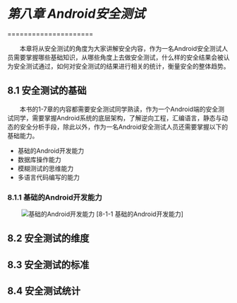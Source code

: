 # ***第八章 Android安全测试*** 
=====================

&emsp;&emsp;本章将从安全测试的角度为大家讲解安全内容，作为一名Android安全测试人员需要掌握哪些基础知识，从哪些角度上去做安全测试，什么样的安全结果会被认为安全测试通过，如何对安全测试的结果进行相关的统计，衡量安全的整体趋势。

## **8.1 安全测试的基础**

&emsp;&emsp;本书的1-7章的内容都需要安全测试同学熟读，作为一个Android端的安全测试同学，需要掌握Android系统的底层架构，了解逆向工程，汇编语言，静态与动态的安全分析手段，除此以外，作为一名Android安全测试人员还需要掌握以下的基础能力。


*   基础的Android开发能力
*   数据库操作能力
*   模糊测试的思维能力
*   多语言代码编写的能力

### **8.1.1 基础的Android开发能力**

&emsp;&emsp;
![基础的Android开发能力](http://path/to/img.jpg "基础的Android开发能力")
         [8-1-1 基础的Android开发能力]

## **8.2 安全测试的维度**
## **8.3 安全测试的标准**
## **8.4 安全测试统计**
